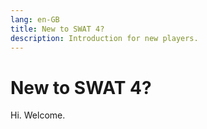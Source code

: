 ```yaml
---
lang: en-GB
title: New to SWAT 4?
description: Introduction for new players.
---
```


# New to SWAT 4?

Hi. Welcome.